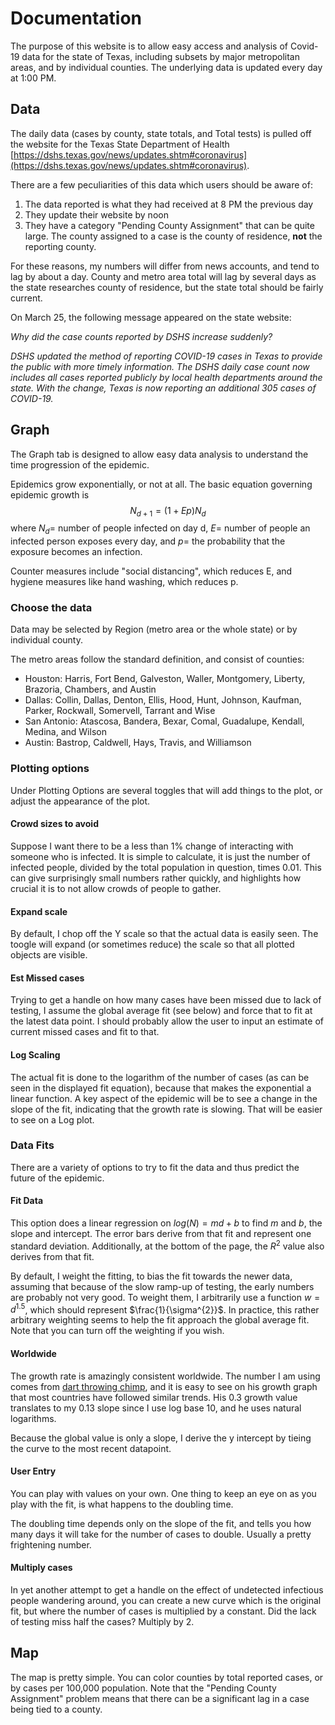# Documentation

The purpose of this website is to allow easy access and analysis of 
Covid-19 data for the state of Texas, including subsets by major metropolitan areas, and by individual counties. The underlying data is updated every day at 1:00 PM.

## Data

The daily data (cases by county, state totals, and Total tests) is pulled off
the website for the Texas State Department of Health 
[https://dshs.texas.gov/news/updates.shtm#coronavirus](https://dshs.texas.gov/news/updates.shtm#coronavirus).

There are a few peculiarities of this data which users should be aware of:

1. The data reported is what they had received at 8 PM the previous day
2. They update their website by noon
3. They have a category "Pending County Assignment" that can be quite large. The county assigned to a case is the county of residence, **not** the reporting county.

For these reasons, my numbers will differ from news accounts, and tend to lag by about a day. County and metro area total will lag by several days as the state researches county of residence, but the state total should be fairly current.

On March 25, the following message appeared on the state website:

_Why did the case counts reported by DSHS increase suddenly?_

_DSHS updated the method of reporting COVID-19 cases in Texas to provide the public with more timely information. The DSHS daily case count now includes all cases reported publicly by local health departments around the state. With the change, Texas is now reporting an additional 305 cases of COVID-19._

## Graph

The Graph tab is designed to allow easy data analysis to understand the time progression of the epidemic.

Epidemics grow exponentially, or not at all. The basic equation governing epidemic growth is
$$N_{d+1}=(1+Ep)N_{d}$$ where $N_{d} =$ number of people infected on day d,
$E =$ number of people an infected person exposes every day, and $p =$ the
probability that the exposure becomes an infection.

Counter measures include "social distancing", which reduces E, and hygiene
measures like hand washing, which reduces p. 

### Choose the data

Data may be selected by Region (metro area or the whole state) or by individual county.

The metro areas follow the standard definition, and consist of counties:

*  Houston: Harris, Fort Bend, Galveston, Waller, Montgomery, Liberty, Brazoria, Chambers, and Austin
*  Dallas: Collin, Dallas, Denton, Ellis, Hood, Hunt, Johnson, Kaufman, Parker, Rockwall, Somervell, Tarrant and Wise
*  San Antonio: Atascosa, Bandera, Bexar, Comal, Guadalupe, Kendall, Medina, and Wilson
*  Austin: Bastrop, Caldwell, Hays, Travis, and Williamson

### Plotting options

Under Plotting Options are several toggles that will add things to the plot, or adjust the appearance of the plot.

#### Crowd sizes to avoid

Suppose I want there to be a less than 1% change of interacting with someone
who is infected. It is simple to calculate, it is just the number of infected
people, divided by the total population in question, times 0.01. This can
give surprisingly small numbers rather quickly, and highlights how crucial 
it is to not allow crowds of people to gather.

#### Expand scale

By default, I chop off the Y scale so that the actual data is easily seen.
The toogle will expand (or sometimes reduce) the scale so that all 
plotted objects are visible.

#### Est Missed cases

Trying to get a handle on how many cases have been missed due to lack of testing, 
I assume the global average fit (see below) and force that to fit at the latest 
data point. I should probably allow the user to input an estimate of current
missed cases and fit to that.

#### Log Scaling

The actual fit is done to the logarithm of the number of cases (as can be
seen in the displayed fit equation), because that makes the exponential a 
linear function. A key aspect of the epidemic will be to see a change in the
slope of the fit, indicating that the growth rate is slowing. That will be
easier to see on a Log plot.

### Data Fits

There are a variety of options to try to fit the data and thus predict
the future of the epidemic.

#### Fit Data

This option does a linear regression on $log(N) = md + b$ to find $m$ 
and $b$, the slope and intercept. The error bars derive from that fit
and represent one standard deviation. Additionally, at the bottom of the page, 
the $R^{2}$ value also derives from that fit.

By default, I weight the fitting, to bias the fit towards the newer data,
assuming that because of the slow ramp-up of testing, the early numbers are
probably not very good. To weight them, I arbitrarily use a function
$w = d^{1.5}$, which should represent $\frac{1}{\sigma^{2}}$. In practice, 
this rather arbitrary weighting seems to help the fit approach the global
average fit. Note that you can turn off the weighting if you wish.

#### Worldwide

The growth rate is amazingly consistent worldwide. The number I am using
comes from [dart throwing chimp](https://dartthrowingchimp.shinyapps.io/covid19-app/), and it is 
easy to see on his growth graph that most countries have followed similar 
trends. His 0.3 growth value translates to my 0.13 slope since I use log 
base 10, and he uses natural logarithms.

Because the global value is only a slope, I derive the y intercept by 
tieing the curve to the most recent datapoint.

#### User Entry

You can play with values on your own. One thing to keep an eye on as
you play with the fit, is what happens to the doubling time.

The doubling time depends only on the slope of the fit, and tells you how many
days it will take for the number of cases to double. Usually a pretty 
frightening number.

#### Multiply cases

In yet another attempt to get a handle on the effect of undetected
infectious people wandering around, you can create a new curve which is the
original fit, but where the number of cases is multiplied by a constant.
Did the lack of testing miss half the cases? Multiply by 2.

## Map

The map is pretty simple. You can color counties by total reported cases,
or by cases per 100,000 population. Note that the "Pending County Assignment"
problem means that there can be a significant lag in a case being tied to
a county.


